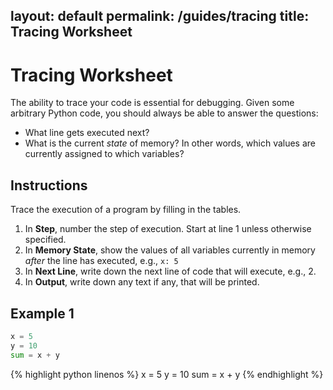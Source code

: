 layout: default
permalink: /guides/tracing
title: Tracing Worksheet
---

# Tracing Worksheet

The ability to trace your code is essential for debugging. Given some arbitrary Python code, you should always be able to answer the questions:

* What line gets executed next?
* What is the current _state_ of memory? In other words, which values are currently assigned to which variables?

## Instructions
Trace the execution of a program by filling in the tables.

1. In __Step__, number the step of execution. Start at line 1 unless otherwise specified. 
2. In __Memory State__, show the values of all variables currently in memory _after_ the line has executed, e.g., `x: 5`
3. In __Next Line__, write down the next line of code that will execute, e.g., 2.
4. In __Output__, write down any text if any, that will be printed.

## Example 1

```python
x = 5
y = 10
sum = x + y
```

{% highlight python linenos %}
x = 5
y = 10
sum = x + y
{% endhighlight %}
